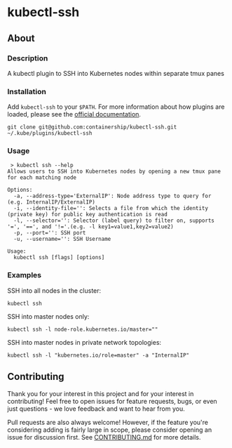# kubectl-ssh

## About

### Description
A kubectl plugin to SSH into Kubernetes nodes within separate tmux panes

### Installation
Add `kubectl-ssh` to your `$PATH`. For more information about how plugins are loaded, please see the [official documentation](https://kubernetes.io/docs/tasks/extend-kubectl/kubectl-plugins/).
```
git clone git@github.com:containership/kubectl-ssh.git ~/.kube/plugins/kubectl-ssh
```

### Usage
```
 > kubectl ssh --help
Allows users to SSH into Kubernetes nodes by opening a new tmux pane for each matching node

Options:
  -a, --address-type='ExternalIP': Node address type to query for (e.g. InternalIP/ExternalIP)
  -i, --identity-file='': Selects a file from which the identity (private key) for public key authentication is read
  -l, --selector='': Selector (label query) to filter on, supports '=', '==', and '!='.(e.g. -l key1=value1,key2=value2)
  -p, --port='': SSH port
  -u, --username='': SSH Username

Usage:
  kubectl ssh [flags] [options]
```

### Examples
SSH into all nodes in the cluster:
```
kubectl ssh
```

SSH into master nodes only:
```
kubectl ssh -l node-role.kubernetes.io/master=""
```

SSH into master nodes in private network topologies:
```
kubectl ssh -l "kubernetes.io/role=master" -a "InternalIP"
```

## Contributing
Thank you for your interest in this project and for your interest in contributing! Feel free to open issues for feature requests, bugs, or even just questions - we love feedback and want to hear from you.

Pull requests are also always welcome! However, if the feature you're considering adding is fairly large in scope, please consider opening an issue for discussion first.
See [CONTRIBUTING.md](/CONTRIBUTING.md) for more details.
